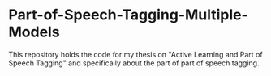 # Part-of-Speech-Tagging-Multiple-Models
This repository holds the code for my thesis on "Active Learning and Part of Speech Tagging" and specifically about the part of part of speech tagging.
